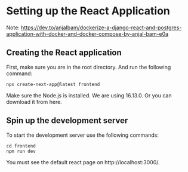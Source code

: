 # Setting up the React Application
Note: https://dev.to/anjalbam/dockerize-a-django-react-and-postgres-application-with-docker-and-docker-compose-by-anjal-bam-e0a

## Creating the React application
First, make sure you are in the root directory. And run the following command:
```console
npx create-next-app@latest frontend
```
Make sure the Node.js is installed. We are using 16.13.0. Or you can download it from here.

## Spin up the development server
To start the development server use the following commands:
```console
cd frontend
npm run dev
```
You must see the default react page on http://localhost:3000/.

